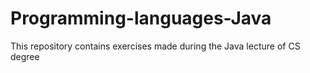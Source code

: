 # Programming-languages-Java

This repository contains exercises made during the Java lecture of CS degree
